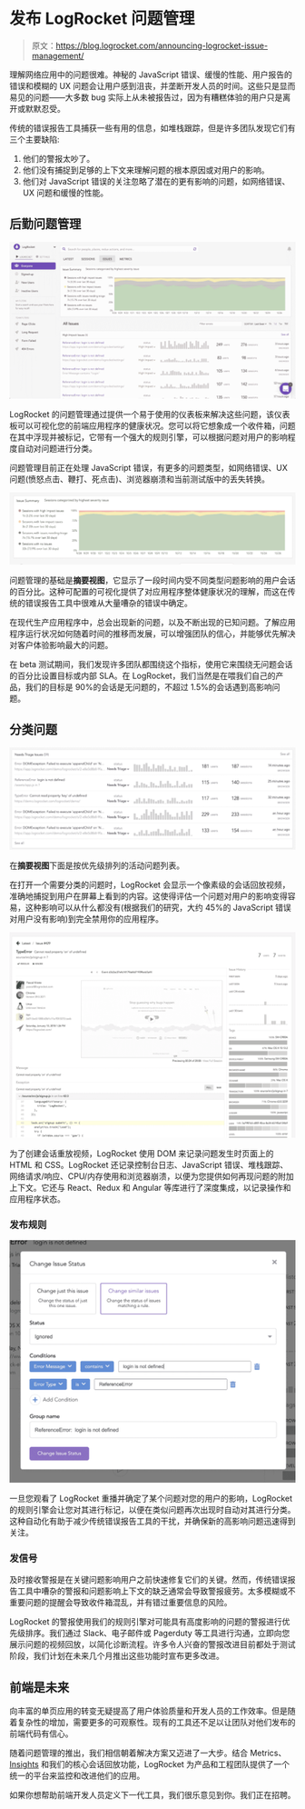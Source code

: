 # 发布 LogRocket 问题管理

> 原文：<https://blog.logrocket.com/announcing-logrocket-issue-management/>

理解网络应用中的问题很难。神秘的 JavaScript 错误、缓慢的性能、用户报告的错误和模糊的 UX 问题会让用户感到沮丧，并垄断开发人员的时间。这些只是显而易见的问题——大多数 bug 实际上从未被报告过，因为有糟糕体验的用户只是离开或默默忍受。

传统的错误报告工具捕获一些有用的信息，如堆栈跟踪，但是许多团队发现它们有三个主要缺陷:

1.  他们的警报太吵了。
2.  他们没有捕捉到足够的上下文来理解问题的根本原因或对用户的影响。
3.  他们对 JavaScript 错误的关注忽略了潜在的更有影响的问题，如网络错误、UX 问题和缓慢的性能。

## 后勤问题管理

![The LogRocket console.](img/a6b99be43c0f5e3496aa179713cce84e.png)

LogRocket 的问题管理通过提供一个易于使用的仪表板来解决这些问题，该仪表板可以可视化您的前端应用程序的健康状况。您可以将它想象成一个收件箱，问题在其中浮现并被标记，它带有一个强大的规则引擎，可以根据问题对用户的影响程度自动对问题进行分类。

问题管理目前正在处理 JavaScript 错误，有更多的问题类型，如网络错误、UX 问题(愤怒点击、鞭打、死点击)、浏览器崩溃和当前测试版中的丢失转换。

![LogRocket Issue Summary details.](img/65c68c79caf73f565686f12623ee9328.png)

问题管理的基础是**摘要视图**，它显示了一段时间内受不同类型问题影响的用户会话的百分比。这种可配置的可视化提供了对应用程序整体健康状况的理解，而这在传统的错误报告工具中很难从大量嘈杂的错误中确定。

在现代生产应用程序中，总会出现新的问题，以及不断出现的已知问题。了解应用程序运行状况如何随着时间的推移而发展，可以增强团队的信心，并能够优先解决对客户体验影响最大的问题。

在 beta 测试期间，我们发现许多团队都围绕这个指标，使用它来围绕无问题会话的百分比设置目标或内部 SLA。在 LogRocket，我们当然是在喂我们自己的产品，我们的目标是 90%的会话是无问题的，不超过 1.5%的会话遇到高影响问题。

## 分类问题

![The list of user events that need triage in LogRocket.](img/fb46b7945bb20a5fea73fea44fb96f37.png)

在**摘要视图**下面是按优先级排列的活动问题列表。

在打开一个需要分类的问题时，LogRocket 会显示一个像素级的会话回放视频，准确地捕捉到用户在屏幕上看到的内容。这使得评估一个问题对用户的影响变得容易，这种影响可以从什么都没有(根据我们的研究，大约 45%的 JavaScript 错误对用户没有影响)到完全禁用你的应用程序。

![A full report on an issue in LogRocket.](img/21d3d30d53fb7651ac31ea83d7cd03e9.png)

为了创建会话重放视频，LogRocket 使用 DOM 来记录问题发生时页面上的 HTML 和 CSS。LogRocket 还记录控制台日志、JavaScript 错误、堆栈跟踪、网络请求/响应、CPU/内存使用和浏览器崩溃，以便为您提供如何再现问题的附加上下文。它还与 React、Redux 和 Angular 等库进行了深度集成，以记录操作和应用程序状态。

### 发布规则

![The LogRocket screen for changing issue status.](img/4bf638497038f8511c7f4478aab4351c.png)

一旦您观看了 LogRocket 重播并确定了某个问题对您的用户的影响，LogRocket 的规则引擎会让您对其进行标记，以便在类似问题再次出现时自动对其进行分类。这种自动化有助于减少传统错误报告工具的干扰，并确保新的高影响问题迅速得到关注。

### 发信号

及时接收警报是在关键问题影响用户之前快速修复它们的关键。然而，传统错误报告工具中嘈杂的警报和问题影响上下文的缺乏通常会导致警报疲劳。太多模糊或不重要问题的提醒会导致收件箱混乱，并有错过重要信息的风险。

LogRocket 的警报使用我们的规则引擎对可能具有高度影响的问题的警报进行优先级排序。我们通过 Slack、电子邮件或 Pagerduty 等工具进行沟通，立即向您展示问题的视频回放，以简化诊断流程。许多令人兴奋的警报改进目前都处于测试阶段，我们计划在未来几个月推出这些功能时宣布更多改进。

## 前端是未来

向丰富的单页应用的转变无疑提高了用户体验质量和开发人员的工作效率。但是随着复杂性的增加，需要更多的可观察性。现有的工具还不足以让团队对他们发布的前端代码有信心。

随着问题管理的推出，我们相信朝着解决方案又迈进了一大步。结合 Metrics、 [Insights](https://logrocket.com/funnel-insights/) 和我们的核心会话回放功能，LogRocket 为产品和工程团队提供了一个统一的平台来监控和改进他们的应用。

如果你想帮助前端开发人员定义下一代工具，我们很乐意见到你。我们正在招聘。